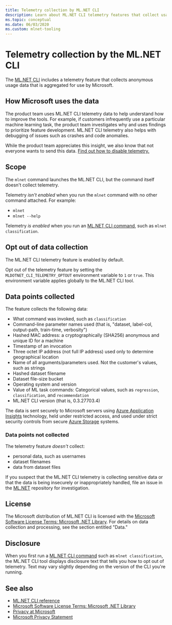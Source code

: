 ```yaml
---
title: Telemetry collection by ML.NET CLI
description: Learn about ML.NET CLI telemetry features that collect usage information for analysis, which data is collected, and how to disable it. Also, find links to the .NET license agreement and information about Microsoft GDPR compliance.
ms.topic: conceptual
ms.date: 06/03/2020
ms.custom: mlnet-tooling
---
```


# Telemetry collection by the ML.NET CLI

The [ML.NET CLI](../automate-training-with-cli.md) includes a telemetry feature that collects anonymous usage data that is aggregated for use by Microsoft.

## How Microsoft uses the data

The product team uses ML.NET CLI telemetry data to help understand how to improve the tools. For example, if customers infrequently use a particular machine learning task, the product team investigates why and uses findings to prioritize feature development. ML.NET CLI telemetry also helps with debugging of issues such as crashes and code anomalies.

While the product team appreciates this insight, we also know that not everyone wants to send this data. [Find out how to disable telemetry.](#opt-out-of-data-collection)

## Scope

The `mlnet` command launches the ML.NET CLI, but the command itself doesn't collect telemetry.

Telemetry *isn't enabled* when you run the `mlnet` command with no other command attached. For example:

- `mlnet`
- `mlnet --help`

Telemetry *is enabled* when you run an [ML.NET CLI command](../reference/ml-net-cli-reference.md), such as `mlnet classification`.

## Opt out of data collection

The ML.NET CLI telemetry feature is enabled by default.

Opt out of the telemetry feature by setting the `MLDOTNET_CLI_TELEMETRY_OPTOUT` environment variable to `1` or `true`. This environment variable applies globally to the ML.NET CLI tool.

## Data points collected

The feature collects the following data:

- What command was invoked, such as `classification`
- Command-line parameter names used (that is, "dataset, label-col, output-path, train-time, verbosity")
- Hashed MAC address: a cryptographically (SHA256) anonymous and unique ID for a machine
- Timestamp of an invocation
- Three octet IP address (not full IP address) used only to determine geographical location
- Name of all arguments/parameters used. Not the customer's values, such as strings
- Hashed dataset filename
- Dataset file-size bucket
- Operating system and version
- Value of ML task commands: Categorical values, such as `regression`, `classification`, and `recommendation`
- ML.NET CLI version (that is, 0.3.27703.4)

The data is sent securely to Microsoft servers using [Azure Application Insights](https://azure.microsoft.com/services/application-insights/) technology, held under restricted access, and used under strict security controls from secure [Azure Storage](https://azure.microsoft.com/services/storage/) systems.

### Data points not collected

The telemetry feature *doesn't* collect:

- personal data, such as usernames
- dataset filenames
- data from dataset files

If you suspect that the ML.NET CLI telemetry is collecting sensitive data or that the data is being insecurely or inappropriately handled, file an issue in the [ML.NET](https://github.com/dotnet/machinelearning) repository for investigation.

## License

The Microsoft distribution of ML.NET CLI is licensed with the [Microsoft Software License Terms: Microsoft .NET Library](https://aka.ms/dotnet-core-eula). For details on data collection and processing, see the section entitled "Data."

## Disclosure

When you first run a [ML.NET CLI command](../reference/ml-net-cli-reference.md) such as `mlnet classification`, the ML.NET CLI tool displays disclosure text that tells you how to opt out of telemetry. Text may vary slightly depending on the version of the CLI you're running.

## See also

- [ML.NET CLI reference](../reference/ml-net-cli-reference.md)
- [Microsoft Software License Terms: Microsoft .NET Library](https://aka.ms/dotnet-core-eula)
- [Privacy at Microsoft](https://www.microsoft.com/trustcenter/privacy/)
- [Microsoft Privacy Statement](https://privacy.microsoft.com/privacystatement)
